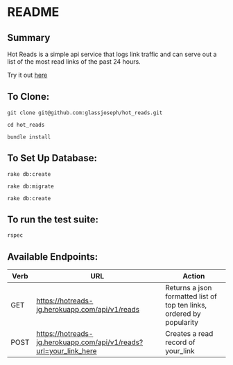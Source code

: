 # README

## Summary
Hot Reads is a simple api service that logs link traffic and can serve out a list of the most read links of the past 24 hours.

Try it out [here](https://hotreads-jg.herokuapp.com/)


## To Clone: 

`git clone git@github.com:glassjoseph/hot_reads.git`

`cd hot_reads`

`bundle install`

## To Set Up Database:
`rake db:create`

`rake db:migrate`

`rake db:create`


## To run the test suite:
`rspec`


## Available Endpoints:


| Verb        | URL           | Action  |
| ------------- |-------------| -----|
| GET     | https://hotreads-jg.herokuapp.com/api/v1/reads| Returns a json formatted list of top ten links, ordered by popularity |
| POST      | https://hotreads-jg.herokuapp.com/api/v1/reads?url=your_link_here     |   Creates a read record of your_link |


